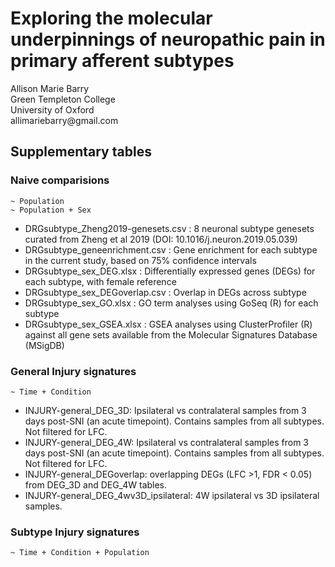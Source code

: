 # Exploring the molecular underpinnings of neuropathic pain in primary afferent subtypes

<p>Allison Marie Barry <br>
Green Templeton College <br>
University of Oxford <br>
allimariebarry@gmail.com </p>

## Supplementary tables  
### Naive comparisions  
```
~ Population
~ Population + Sex
```
* DRGsubtype_Zheng2019-genesets.csv : 8 neuronal subtype genesets curated from Zheng et al 2019 (DOI: 10.1016/j.neuron.2019.05.039)  
* DRGsubtype_geneenrichment.csv : Gene enrichment for each subtype in the current study, based on 75% confidence intervals  
* DRGsubtype_sex_DEG.xlsx : Differentially expressed genes (DEGs) for each subtype, with female reference  
* DRGsubtype_sex_DEGoverlap.csv : Overlap in DEGs across subtype  
* DRGsubtype_sex_GO.xlsx : GO term analyses using GoSeq (R) for each subtype  
* DRGsubtype_sex_GSEA.xlsx : GSEA analyses using ClusterProfiler (R) against all gene sets available from the Molecular Signatures Database (MSigDB)   

### General Injury signatures  
```
~ Time + Condition
```
* INJURY-general_DEG_3D: Ipsilateral vs contralateral samples from 3 days post-SNI (an acute timepoint). Contains samples from all subtypes. Not filtered for LFC.  
* INJURY-general_DEG_4W: Ipsilateral vs contralateral samples from 3 days post-SNI (an acute timepoint). Contains samples from all subtypes. Not filtered for LFC.  
* INJURY-general_DEGoverlap: overlapping DEGs (LFC >1, FDR < 0.05) from DEG_3D and DEG_4W tables.  
* INJURY-general_DEG_4wv3D_ipsilateral: 4W ipsilateral vs 3D ipsilateral samples. 

### Subtype Injury signatures  
```
~ Time + Condition + Population
```

